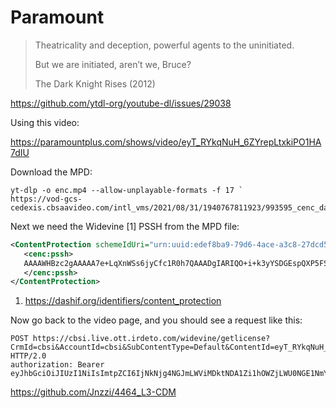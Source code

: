# Paramount

> Theatricality and deception, powerful agents to the uninitiated.
>
> But we are initiated, aren’t we, Bruce?
>
> The Dark Knight Rises (2012)

https://github.com/ytdl-org/youtube-dl/issues/29038

Using this video:

<https://paramountplus.com/shows/video/eyT_RYkqNuH_6ZYrepLtxkiPO1HA7dIU>

Download the MPD:

~~~
yt-dlp -o enc.mp4 --allow-unplayable-formats -f 17 `
https://vod-gcs-cedexis.cbsaavideo.com/intl_vms/2021/08/31/1940767811923/993595_cenc_dash/stream.mpd
~~~

Next we need the Widevine [1] PSSH from the MPD file:

~~~xml
<ContentProtection schemeIdUri="urn:uuid:edef8ba9-79d6-4ace-a3c8-27dcd51d21ed">
   <cenc:pssh>
   AAAAWHBzc2gAAAAA7e+LqXnWSs6jyCfc1R0h7QAAADgIARIQO+i+k3yYSDGEspQXP5FSryIgZXlUX1JZa3FOdUhfNlpZcmVwTHR4a2lQTzFIQTdkSVU4AQ==
   </cenc:pssh>
</ContentProtection>
~~~

1. <https://dashif.org/identifiers/content_protection>

Now go back to the video page, and you should see a request like this:

~~~
POST https://cbsi.live.ott.irdeto.com/widevine/getlicense?CrmId=cbsi&AccountId=cbsi&SubContentType=Default&ContentId=eyT_RYkqNuH_6ZYrepLtxkiPO1HA7dIU HTTP/2.0
authorization: Bearer eyJhbGciOiJIUzI1NiIsImtpZCI6IjNkNjg4NGJmLWViMDktNDA1Zi1hOWZjLWU0NGE1NmY3NjZiNiIsInR5cCI6IkpXVCJ9.eyJzdWIiOiJhbm9ueW1vdXNfVVMiLCJlbnQiOlt7ImJpZCI6IkFsbEFjY2Vzc01haW4iLCJlcGlkIjo3fV0sImlhdCI6MTY1MjQ4NzM3NSwiZXhwIjoxNjUyNDk0NTc1LCJpc3MiOiJjYnMiLCJhaWQiOiJjYnNpIiwiaXNlIjp0cnVlLCJqdGkiOiI1MjA2NGJhYS03MDAwLTRjYjQtYjRjNS1iNDUyYzE5NzQ3OTMifQ.g3g52ntnnRKrcCYX_2bJMCzljWnUrQujD1YGvQbeSzQ
~~~

<https://github.com/Jnzzi/4464_L3-CDM>
